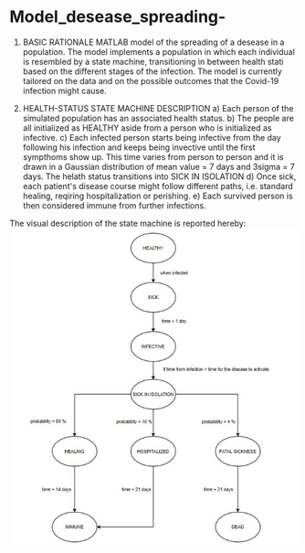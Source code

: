 # Model_desease_spreading-
1) BASIC RATIONALE
MATLAB model of the spreading of a desease in a population. 
The model implements a population in which each individual is resembled by a state machine, transitioning in between health stati based on the different stages of the infection. 
The model is currently tailored on the data and on the possible outcomes that the Covid-19 infection might cause.


2) HEALTH-STATUS STATE MACHINE DESCRIPTION
a) Each person of the simulated population has an associated health status.
b) The people are all initialized as HEALTHY aside from a person who is initialized as infective.
c) Each infected person starts being infective from the day following his infection and keeps being 
invective until the first sympthoms show up. This time varies from person to person and it is drawn 
in a Gaussian distribution of mean value = 7 days and 3sigma = 7 days. The helath status transitions 
into SICK IN ISOLATION 
d) Once sick, each patient's disease course might follow different paths, i.e. standard healing, 
reqiring hospitalization or perishing. 
e) Each survived person is then considered immune from further infections. 

The visual description of the state machine is reported hereby: 
![picture](images/state_machine_person.jpg)



 
